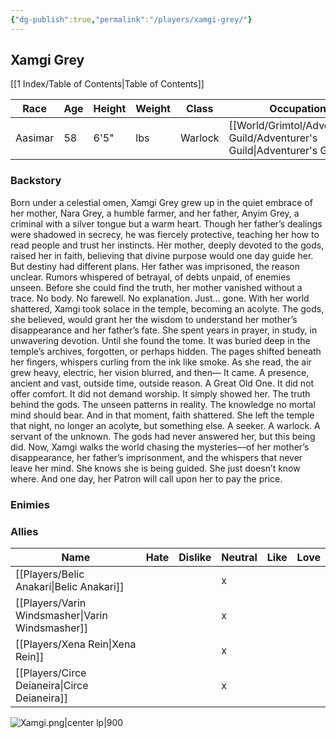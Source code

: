 ```yaml
---
{"dg-publish":true,"permalink":"/players/xamgi-grey/"}
---
```


## Xamgi Grey
[[1 Index/Table of Contents\|Table of Contents]]

| Race    | Age | Height | Weight | Class   | Occupation             | Allignment | Pronouns | Gender | Languages                   | God |
| ------- | --- | ------ | ------ | ------- | ---------------------- | ---------- | -------- | ------ | --------------------------- | --- |
| Aasimar | 58  | 6'5"   | lbs    | Warlock | [[World/Grimtol/Adventurer's Guild/Adventurer's Guild\|Adventurer's Guild]] | Neutral    | She/Her  | Female | Common, Celestial, Infernal |     |
### Backstory
Born under a celestial omen, Xamgi Grey grew up in the quiet embrace of her mother, Nara Grey, a humble farmer, and her father, Anyim Grey, a criminal with a silver tongue but a warm heart. Though her father’s dealings were shadowed in secrecy, he was fiercely protective, teaching her how to read people and trust her instincts. Her mother, deeply devoted to the gods, raised her in faith, believing that divine purpose would one day guide her. But destiny had different plans. Her father was imprisoned, the reason unclear. Rumors whispered of betrayal, of debts unpaid, of enemies unseen. Before she could find the truth, her mother vanished without a trace. No body. No farewell. No explanation. Just… gone. With her world shattered, Xamgi took solace in the temple, becoming an acolyte. The gods, she believed, would grant her the wisdom to understand her mother’s disappearance and her father’s fate. She spent years in prayer, in study, in unwavering devotion. Until she found the tome. It was buried deep in the temple’s archives, forgotten, or perhaps hidden. The pages shifted beneath her fingers, whispers curling from the ink like smoke. As she read, the air grew heavy, electric, her vision blurred, and then— It came. A presence, ancient and vast, outside time, outside reason. A Great Old One. It did not offer comfort. It did not demand worship. It simply showed her. The truth behind the gods. The unseen patterns in reality. The knowledge no mortal mind should bear. And in that moment, faith shattered. She left the temple that night, no longer an acolyte, but something else. A seeker. A warlock. A servant of the unknown. The gods had never answered her, but this being did. Now, Xamgi walks the world chasing the mysteries—of her mother’s disappearance, her father’s imprisonment, and the whispers that never leave her mind. She knows she is being guided. She just doesn’t know where. And one day, her Patron will call upon her to pay the price.

### Enimies

### Allies
| Name                  | Hate | Dislike | Neutral | Like | Love |
| --------------------- | ---- | ------- | ------- | ---- | ---- |
| [[Players/Belic Anakari\|Belic Anakari]]     |      |         | x       |      |      |
| [[Players/Varin Windsmasher\|Varin Windsmasher]] |      |         | x       |      |      |
| [[Players/Xena Rein\|Xena Rein]]         |      |         | x       |      |      |
| [[Players/Circe Deianeira\|Circe Deianeira]]   |      |         | x       |      |      |

![Xamgi.png|center lp|900](/img/user/Z_Templates/Xamgi.png)